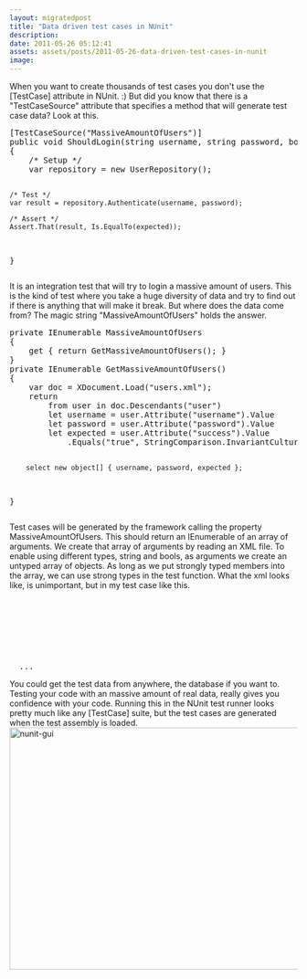 ```yaml
---
layout: migratedpost
title: "Data driven test cases in NUnit"
description:
date: 2011-05-26 05:12:41
assets: assets/posts/2011-05-26-data-driven-test-cases-in-nunit
image: 
---
```


<p>When you want to create thousands of test cases you don't use the [TestCase] attribute in NUnit. :) But did you know that there is a "TestCaseSource" attribute that specifies a method that will generate test case data?  Look at this.</p>
<pre class="brush:csharp">[TestCaseSource("MassiveAmountOfUsers")]
public void ShouldLogin(string username, string password, bool expected)
{
    /* Setup */
    var repository = new UserRepository();

    /* Test */
    var result = repository.Authenticate(username, password);

    /* Assert */
    Assert.That(result, Is.EqualTo(expected));
}</pre>
<p>It is an integration test that will try to login a massive amount of users. This is the kind of test where you take a huge diversity of data and try to find out if there is anything that will make it break.  But  where does the data come from? The magic string "MassiveAmountOfUsers" holds the answer.</p>
<pre class="brush:csharp">private IEnumerable MassiveAmountOfUsers
{
    get { return GetMassiveAmountOfUsers(); }
}
private IEnumerable GetMassiveAmountOfUsers()
{
    var doc = XDocument.Load("users.xml");
    return
        from user in doc.Descendants("user")
        let username = user.Attribute("username").Value
        let password = user.Attribute("password").Value
        let expected = user.Attribute("success").Value
            .Equals("true", StringComparison.InvariantCultureIgnoreCase)

        select new object[] { username, password, expected };
}</pre>
<p>Test cases will be generated by the framework calling the property MassiveAmountOfUsers. This should return an IEnumerable of an array of arguments. We create that array of arguments by reading an XML file. To enable using different types, string and bools, as arguments we create an untyped array of objects. As long as we put strongly typed members into the array, we can use strong types in the test function.  What the xml looks like, is unimportant, but in my test case like this.</p>
<pre class="brush:xml"><?xml version="1.0" encoding="utf-8" ?>
<users>
  <user username="fsse" password="dj7sihfs" success="true" />
  <user username="hgtd" password="sd122?=s" success="true" />
  <user username="asde" password="!!sf3mff" success="true" />
  <user username="bsfd" password="--sdfj+?" success="true" />
  <user username="aefb" password="!#¤%/(sd" success="true" />
  ...
</users></pre>
<p>You could get the test data from anywhere, the database if you want to. Testing your code with an massive amount of real data, really gives you confidence with your code.  Running this in the NUnit test runner looks pretty much like any [TestCase] suite, but the test cases are generated when the test assembly is loaded.  <a href="http://litemedia.info/media/Default/Mint/nunit-gui.png"><img height="424" width="710" src="http://litemedia.info/media/Default/Mint/nunit-gui.png" title="nunit-gui" class="alignnone size-full wp-image-1205" /></a></p>
